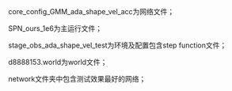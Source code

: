 core_config_GMM_ada_shape_vel_acc为网络文件；

SPN_ours_1e6为主运行文件；

stage_obs_ada_shape_vel_test为环境及配置包含step function文件；

d8888153.world为world文件；

network文件夹中包含测试效果最好的网络；
